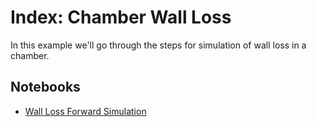 # Index: Chamber Wall Loss

In this example we'll go through the steps for simulation of wall loss in a chamber.

## Notebooks

- [Wall Loss Forward Simulation](Notebooks/Chamber_Forward_Simulation.ipynb)
